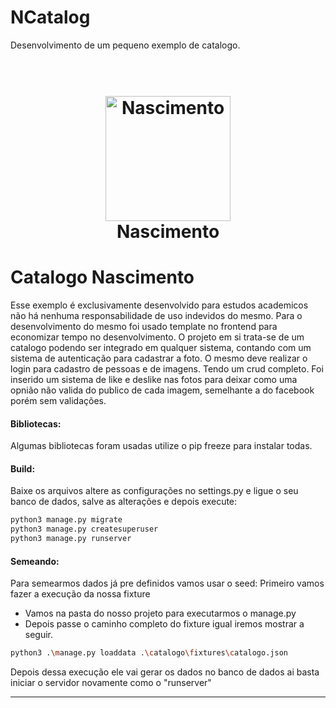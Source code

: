 # NCatalog
Desenvolvimento de um pequeno exemplo de catalogo.
<h1 align="center">
  <br>
  <a href="#"><img src="https://github.com/IMNascimento/DVR/assets/28989407/84028706-5a9e-4d00-af2c-2935e5604035" alt="Nascimento" width="200"></a>
  <br>
  Nascimento
  <br>
</h1>

# Catalogo Nascimento
<p>Esse exemplo é exclusivamente desenvolvido para estudos academicos não há nenhuma responsabilidade de uso indevidos do mesmo. Para o desenvolvimento do mesmo foi usado template no frontend para economizar tempo no desenvolvimento. O projeto em si trata-se de um catalogo podendo ser integrado em qualquer sistema, contando com um sistema de autenticação para cadastrar a foto. O mesmo deve realizar o login para cadastro de pessoas e de imagens. Tendo um crud completo. Foi inserido um sistema de like e deslike nas fotos para deixar como uma opnião não valida do publico de cada imagem, semelhante a do facebook porém sem validações.</p>
<h4>Bibliotecas:</h4>
<p>Algumas bibliotecas foram usadas utilize o pip freeze para instalar todas.</p>

<h4>Build:</h4>
<p>Baixe os arquivos altere as configurações no settings.py  e ligue o seu banco de dados, salve as alterações e depois execute:
</p>

```python
python3 manage.py migrate
python3 manage.py createsuperuser
python3 manage.py runserver
```
<h4>Semeando:</h4>
<p>Para semearmos dados já pre definidos vamos usar o seed:
Primeiro vamos fazer a execução da nossa fixture
</p>
<ul>
    <li>Vamos na pasta do nosso projeto para executarmos o manage.py</li>
    <li>Depois passe o caminho completo do fixture igual iremos mostrar a seguir.</li>
</ul>

```bash
python3 .\manage.py loaddata .\catalogo\fixtures\catalogo.json
```
<p>Depois dessa execução ele vai gerar os dados no banco de dados ai basta iniciar o servidor novamente como o "runserver"</p>


<hr>
